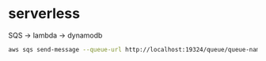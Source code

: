 # serverless

SQS -> lambda -> dynamodb

```bash
aws sqs send-message --queue-url http://localhost:19324/queue/queue-name --message-body message.json
```
